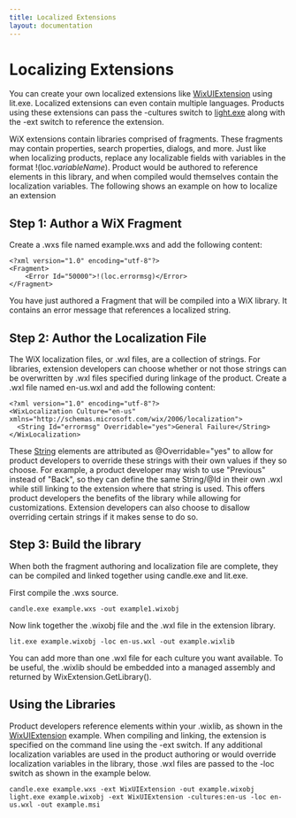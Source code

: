```yaml
---
title: Localized Extensions
layout: documentation
---
```

# Localizing Extensions

You can create your own localized extensions like [WixUIExtension](~/wixui/WixUI_dialog_library.html) using lit.exe. Localized extensions can even contain multiple languages. Products using these extensions can pass the -cultures switch to [light.exe](~/overview/light.html) along with the -ext switch to reference the extension.

WiX extensions contain libraries comprised of fragments. These fragments may contain properties, search properties, dialogs, and more. Just like when localizing products, replace any localizable fields with variables in the format !(loc.<i>variableName</i>). Product would be authored to reference elements in this library, and when compiled would themselves contain the localization variables.
The following shows an example on how to localize an extension

## Step 1: Author a WiX Fragment

Create a .wxs file named example.wxs and add the following content:

    <?xml version="1.0" encoding="utf-8"?>
    <Fragment>
        <Error Id="50000">!(loc.errormsg)</Error>
    </Fragment>

You have just authored a Fragment that will be compiled into a WiX library. It
contains an error message that references a localized string.

## Step 2: Author the Localization File

The WiX localization files, or .wxl files, are a collection of strings. For
libraries, extension developers can choose whether or not those strings can be
overwritten by .wxl files specified during linkage of the product. Create a .wxl
file named en-us.wxl and add the following content:

    <?xml version="1.0" encoding="utf-8"?>
    <WixLocalization Culture="en-us" xmlns="http://schemas.microsoft.com/wix/2006/localization">
      <String Id="errormsg" Overridable="yes">General Failure</String>
    </WixLocalization>

These [String](~/xsd/wixloc/string.html) elements are attributed as @Overridable=&quot;yes&quot; to allow for product developers to override these strings with their own values if they so choose. For example, a product developer may wish to use &quot;Previous&quot; instead of &quot;Back&quot;, so they can define the same String/@Id in their own .wxl while still linking to the extension where that string is used. This offers product developers the benefits of the library while allowing for customizations. Extension developers can also choose to disallow overriding certain strings if it makes sense to do so.

## Step 3: Build the library

When both the fragment authoring and localization file are complete, they can be compiled and linked together using candle.exe and lit.exe.

First compile the .wxs source.

    candle.exe example.wxs -out example1.wixobj

Now link together the .wixobj file and the .wxl file in the extension library.

    lit.exe example.wixobj -loc en-us.wxl -out example.wixlib

You can add more than one .wxl file for each culture you want available. To be useful, the .wixlib should be embedded into a managed assembly and returned by WixExtension.GetLibrary().

## Using the Libraries

Product developers reference elements within your .wixlib, as shown in the [WixUIExtension](~/wixui/WixUI_dialog_library.html) example. When compiling and linking, the extension is specified on the command line using the -ext switch. If any additional localization variables are used in the product authoring or would override localization variables in the library, those .wxl files are passed to the -loc switch as shown in the example below.

    candle.exe example.wxs -ext WixUIExtension -out example.wixobj
    light.exe example.wixobj -ext WixUIExtension -cultures:en-us -loc en-us.wxl -out example.msi
